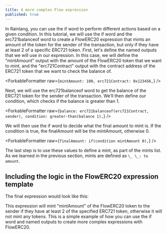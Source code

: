 ```yaml
---
title: A more complex Flow expression
published: true
---
```


<script>
	import ForkableFormatter from '$lib/expressions/ForkableFormatter.svelte';
	import { Parser } from '@rainprotocol/rain-svelte-components'

	const expression = `/**
 * mints of this erc20 token
 */
mintslist: mintburnseparator,
_ _: sender finalAmount,
`

const expression2 = `mintAmount: 100,
erc721Contract: 0x123456,
balance: erc721balanceof(erc721Contract, sender),
condition: greater-than(balance 1),
finalAmount: if(condition mintAmount 0),

/**
 * separator values 
 */
transferseparator: 0xfea74d0c9bf4a3c28f0dd0674db22a3d7f8bf259c56af19f4ac1e735b156974f,
mintburnseparator: 0xf339171dab445c29f9897dda2f42413426ee907dc7f8b52bd387bc7cf9384c6b,
﻿
/**
 * erc1155 transfers
 */
transfererc1155slist: transferseparator,
﻿
/**
 * erc721 transfers
 */
transfererc721slist: transferseparator,
﻿
/**
 * er20 transfers
 */
transfererc20slist: transferseparator,
﻿
/**
 * native (gas) token transfers
 */
transfernativeslist: transferseparator,
﻿
/**
 * burns of this erc20 token
 */
burnslist: mintburnseparator,

/**
 * mints of this erc20 token
 */
mintslist: mintburnseparator,
_ _: sender finalAmount,`

</script>

In Rainlang, you can use the if word to perform different actions based on a given condition. In this tutorial, we will use the if word and the erc721balanceof word to create a FlowERC20 expression that mints an amount of the token for the sender of the transaction, but only if they have at least 2 of a specific ERC721 token.
First, let's define the named outputs that we will use in our expression. In this case, we will define the "mintAmount" output with the amount of the FlowERC20 token that we want to mint, and the "erc721Contract" output with the contract address of the ERC721 token that we want to check the balance of.

<ForkableFormatter raw={`mintAmount: 100,
erc721Contract: 0x123456,`} />

Next, we will use the erc721balanceof word to get the balance of the ERC721 token for the sender of the transaction. We’ll then define our condition, which checks if the balance is greater than 1.

<ForkableFormatter raw={`balance: erc721balanceof(erc721Contract, sender),
condition: greater-than(balance 1),`} />

We will then use the if word to decide what the final amount to mint is. If the condition is true, the finalAmount will be the mintAmount, otherwise 0.

<ForkableFormatter raw={`finalAmount: if(condition mintAmount 0),`} />

The last step is to use these values to define a mint, as part of the mints list. As we learned in the previous section, mints are defined as `\_ \_: to amount`.

<ForkableFormatter raw={expression} />

## Including the logic in the FlowERC20 expression template

The final expression would look like this:

<ForkableFormatter raw={expression2} />

This expression will mint "mintAmount" of the FlowERC20 token to the sender if they have at least 2 of the specified ERC721 token, otherwise it will not mint any tokens. This is a simple example of how you can use the if word and named outputs to create more complex expressions with FlowERC20.
